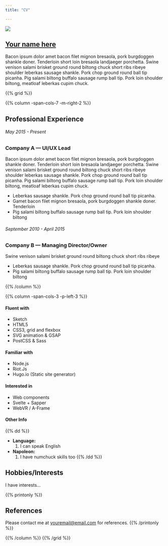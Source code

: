 ```yaml
---
title: "CV"

---
```


![](/img/luis-reduced.jpg)  

## [Your name here](http://hackalatte.com)
Bacon ipsum dolor amet bacon filet mignon bresaola, pork burgdoggen shankle doner. Tenderloin short loin bresaola landjaeger porchetta. Swine venison salami brisket ground round biltong chuck short ribs ribeye shoulder leberkas sausage shankle. Pork chop ground round ball tip picanha. Pig salami biltong buffalo sausage rump ball tip. Pork loin shoulder biltong, meatloaf leberkas cupim chuck.

{{% grid %}}

{{% column -span-cols-7 -m-right-2 %}}
## Professional Experience
###### *May 2015 - Present*
### Company A — UI/UX Lead 

Bacon ipsum dolor amet bacon filet mignon bresaola, pork burgdoggen shankle doner. Tenderloin short loin bresaola landjaeger porchetta. Swine venison salami brisket ground round biltong chuck short ribs ribeye shoulder leberkas sausage shankle. Pork chop ground round ball tip picanha. Pig salami biltong buffalo sausage rump ball tip. Pork loin shoulder biltong, meatloaf leberkas cupim chuck.

* Leberkas sausage shankle. Pork chop ground round ball tip picanha.
* Gamet bacon filet mignon bresaola, pork burgdoggen shankle doner. Tenderloin
* Pig salami biltong buffalo sausage rump ball tip. Pork loin shoulder biltong


###### *September 2010 - April 2015*
### Company B — Managing Director/Owner

Swine venison salami brisket ground round biltong chuck short ribs ribeye

* Leberkas sausage shankle. Pork chop ground round ball tip picanha.
* Pig salami biltong buffalo sausage rump ball tip. Pork loin shoulder biltong


{{% /column %}}

{{% column -span-cols-3 -p-left-3 %}}
#### Fluent with
  * Sketch
  * HTML5
  * CSS3, grid and flexbox
  * SVG animation & GSAP
  * PostCSS & Sass

#### Familiar with
  * Node.js
  * Riot.Js
  * Hugo.io (Static site generator)

#### Interested in
  * Web components
  * Svelte + Sapper
  * WebVR / A-Frame


#### Other Info
{{% dd %}}
- **Language:**
  1. I can speak English
- **Napoleon:**
  1. I have numchuck skills too
{{% /dd %}}


## Hobbies/Interests
I have interests...

{{% printonly %}}
##   References
Please contact me at [youremail@email.com](mailto:youremail@email.com) for references.
{{% /printonly %}}

{{% /column %}}
{{% /grid %}}
